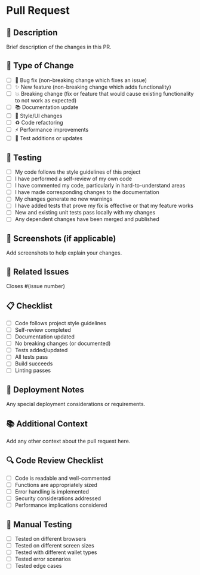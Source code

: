 # Pull Request

## 📝 Description
Brief description of the changes in this PR.

## 🔄 Type of Change
- [ ] 🐛 Bug fix (non-breaking change which fixes an issue)
- [ ] ✨ New feature (non-breaking change which adds functionality)
- [ ] 💥 Breaking change (fix or feature that would cause existing functionality to not work as expected)
- [ ] 📚 Documentation update
- [ ] 🎨 Style/UI changes
- [ ] ♻️ Code refactoring
- [ ] ⚡ Performance improvements
- [ ] 🧪 Test additions or updates

## 🧪 Testing
- [ ] My code follows the style guidelines of this project
- [ ] I have performed a self-review of my own code
- [ ] I have commented my code, particularly in hard-to-understand areas
- [ ] I have made corresponding changes to the documentation
- [ ] My changes generate no new warnings
- [ ] I have added tests that prove my fix is effective or that my feature works
- [ ] New and existing unit tests pass locally with my changes
- [ ] Any dependent changes have been merged and published

## 📸 Screenshots (if applicable)
Add screenshots to help explain your changes.

## 🔗 Related Issues
Closes #(issue number)

## 📋 Checklist
- [ ] Code follows project style guidelines
- [ ] Self-review completed
- [ ] Documentation updated
- [ ] No breaking changes (or documented)
- [ ] Tests added/updated
- [ ] All tests pass
- [ ] Build succeeds
- [ ] Linting passes

## 🚀 Deployment Notes
Any special deployment considerations or requirements.

## 📚 Additional Context
Add any other context about the pull request here.

## 🔍 Code Review Checklist
- [ ] Code is readable and well-commented
- [ ] Functions are appropriately sized
- [ ] Error handling is implemented
- [ ] Security considerations addressed
- [ ] Performance implications considered

## 🧪 Manual Testing
- [ ] Tested on different browsers
- [ ] Tested on different screen sizes
- [ ] Tested with different wallet types
- [ ] Tested error scenarios
- [ ] Tested edge cases
